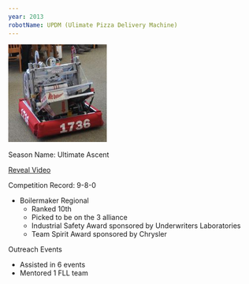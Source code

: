 ```yaml
---
year: 2013
robotName: UPDM (Ulimate Pizza Delivery Machine)
---
```


![2013 Robot](assets/img/general/2013_robot.jpg)

Season Name: Ultimate Ascent

[Reveal Video](https://www.youtube.com/watch?v=tYZFXVqHU4E)

Competition Record: 9-8-0

* Boilermaker Regional
  * Ranked 10th
  * Picked to be on the 3 alliance
  * Industrial Safety Award sponsored by Underwriters Laboratories
  * Team Spirit Award sponsored by Chrysler

Outreach Events
* Assisted in 6 events
* Mentored 1 FLL team